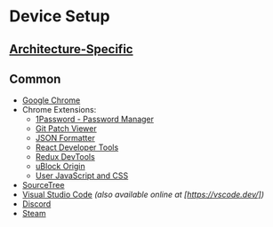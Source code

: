 # Device Setup

## [Architecture-Specific](./architecture/)

## Common

* [Google Chrome](https://google.com/chrome/)
* Chrome Extensions:
  * [1Password - Password Manager](https://chrome.google.com/webstore/detail/1password-%E2%80%93-password-mana/aeblfdkhhhdcdjpifhhbdiojplfjncoa)
  * [Git Patch Viewer](https://chrome.google.com/webstore/detail/git-patch-viewer/hkoggakcdopbgnaeeidcmopfekipkleg)
  * [JSON Formatter](https://chrome.google.com/webstore/detail/json-formatter/bcjindcccaagfpapjjmafapmmgkkhgoa)
  * [React Developer Tools](https://chrome.google.com/webstore/detail/react-developer-tools/fmkadmapgofadopljbjfkapdkoienihi)
  * [Redux DevTools](https://chrome.google.com/webstore/detail/redux-devtools/lmhkpmbekcpmknklioeibfkpmmfibljd)
  * [uBlock Origin](https://chrome.google.com/webstore/detail/ublock-origin/cjpalhdlnbpafiamejdnhcphjbkeiagm)
  * [User JavaScript and CSS](https://chrome.google.com/webstore/detail/user-javascript-and-css/nbhcbdghjpllgmfilhnhkllmkecfmpld)
* [SourceTree](https://www.sourcetreeapp.com/)
* [Visual Studio Code](https://code.visualstudio.com/download) _(also available online at [https://vscode.dev/])_
* [Discord](https://discord.com/download)
* [Steam](https://store.steampowered.com/about/)
